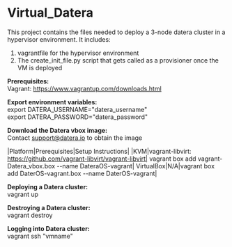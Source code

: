 # Virtual_Datera

This project contains the files needed to deploy a 3-node datera cluster in a hypervisor environment. It includes:<br />

1) vagrantfile for the hypervisor environment<br />
2) The create_init_file.py script that gets called as a provisioner once the VM is deployed<br />

<b>Prerequisites:</b><br />
Vagrant: https://www.vagrantup.com/downloads.html

<b>Export environment variables:</b><br />
export DATERA_USERNAME="datera_username"<br />
export DATERA_PASSWORD="datera_password"

<b>Download the Datera vbox image:</b><br />
Contact support@datera.io to obtain the image

|Platform|Prerequisites|Setup Instructions|
|KVM|vagrant-libvirt: https://github.com/vagrant-libvirt/vagrant-libvirt| vagrant box add vagrant-Datera_vbox.box --name DateraOS-vagrant|
VirtualBox|N/A|vagrant box add DaterOS-vagrant.box --name DaterOS-vagrant|

<b>Deploying a Datera cluster:</b><br />
vagrant up

<b>Destroying a Datera cluster:</b><br />
vagrant destroy

<b>Logging into Datera cluster:</b><br />
vagrant ssh "vmname"
